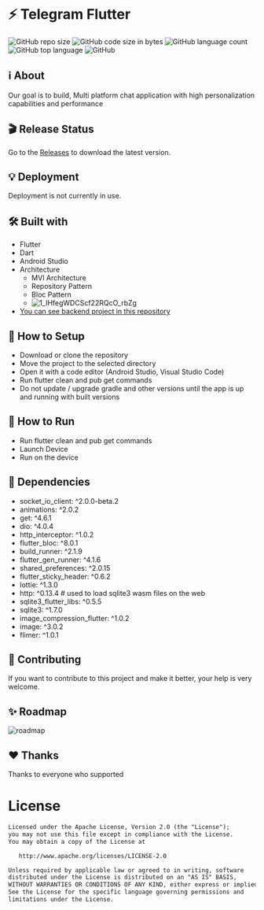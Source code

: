 # ⚡ Telegram Flutter

![GitHub repo size](https://img.shields.io/github/repo-size/hosseinkhojany/Telegram_Flutter?color=red&label=repository%20size)
![GitHub code size in bytes](https://img.shields.io/github/languages/code-size/hosseinkhojany/Telegram_Flutter?color=red)
![GitHub language count](https://img.shields.io/github/languages/count/hosseinkhojany/Telegram_Flutter)
![GitHub top language](https://img.shields.io/github/languages/top/hosseinkhojany/Telegram_Flutter)
![GitHub](https://img.shields.io/github/license/hosseinkhojany/Telegram_Flutter?color=yellow)


## ℹ️ About
Our goal is to build, Multi platform chat application with high personalization capabilities and performance


## 🎬 Release Status

Go to the [Releases](https://github.com/hosseinkhojany/Telegram_Flutter/releases) to download the latest version.

## 💡 Deployment

Deployment is not currently in use.

## 🛠 Built with

- Flutter
- Dart
- Android Studio
- Architecture
  - MVI Architecture
  - Repository Pattern
  - Bloc Pattern
  - ![1_IHfegWDCScf22RQcO_rbZg](https://user-images.githubusercontent.com/37432839/169803415-c631bc7c-dab1-4de3-a8aa-b4e67de68313.png)
- <a href="https://github.com/hosseinkhojany/Flutter_Telegram_Backend">You can see backend project in this repository</a>


## 🍃 How to Setup

- Download or clone the repository
- Move the project to the selected directory
- Open it with a code editor (Android Studio, Visual Studio Code)
- Run flutter clean and pub get commands
- Do not update / upgrade gradle and other versions until the app is up and running with built versions
  

## 🚀 How to Run

- Run flutter clean and pub get commands
- Launch Device
- Run on the device

## 💎 Dependencies

  - socket_io_client: ^2.0.0-beta.2
  - animations: ^2.0.2
  - get: ^4.6.1
  - dio: ^4.0.4
  - http_interceptor: ^1.0.2
  - flutter_bloc: ^8.0.1
  - build_runner: ^2.1.9
  - flutter_gen_runner: ^4.1.6
  - shared_preferences: ^2.0.15
  - flutter_sticky_header: ^0.6.2
  - lottie: ^1.3.0
  - http: ^0.13.4 # used to load sqlite3 wasm files on the web
  - sqlite3_flutter_libs: ^0.5.5
  - sqlite3: ^1.7.0
  - image_compression_flutter: ^1.0.2
  - image: ^3.0.2
  - flimer: ^1.0.1


## 👑 Contributing

If you want to contribute to this project and make it better, your help is very welcome.



## ✨ Roadmap

![roadmap](https://user-images.githubusercontent.com/37432839/170199369-ecf81904-5a9e-4e11-90d8-ba5e9888c045.jpg)



## ❤️ Thanks

Thanks to everyone who supported


# License
```xml
Licensed under the Apache License, Version 2.0 (the "License");
you may not use this file except in compliance with the License.
You may obtain a copy of the License at

   http://www.apache.org/licenses/LICENSE-2.0

Unless required by applicable law or agreed to in writing, software
distributed under the License is distributed on an "AS IS" BASIS,
WITHOUT WARRANTIES OR CONDITIONS OF ANY KIND, either express or implied.
See the License for the specific language governing permissions and
limitations under the License. 
``` 
